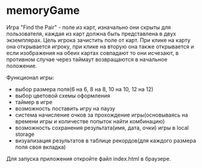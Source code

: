 # memoryGame
Игра "Find the Pair" - поле из карт, изначально они скрыты для пользователя, каждая из карт должна быть представлена в двух экземплярах. 
Цель игрока зачистить поле от карт. При клике на карту она открывается игроку, при клике на вторую она также открывается и если изображения 
на обеих картах совпадают то они исчезают, в противном случае через таймаут возвращаются в начальное положение.

Функционал игры:
- выбор размера поля(6 на 6, 8 на 8, 10 на 10, 12 на 12)
- выбор цветовой схемы оформления
- таймер в игре
- возможность поставить игру на паузу
- система начисление очков за прохождение игры(основываясь на времени игры и количестве попыток найти комбинацию)
- возможность сохранения результата(имя, дата, очки) игры в local storage
- визуализация результатов в таблице рекордов(для каждого размера поля своя вкладка)

Для запуска приложения откройте файл index.html в браузере.
